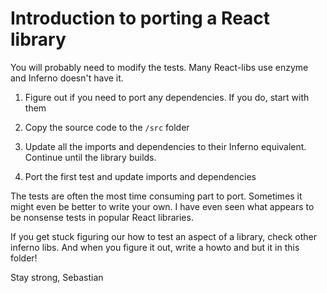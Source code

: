 # Introduction to porting a React library

You will probably need to modify the tests. Many React-libs use enzyme and Inferno doesn't have it.

1. Figure out if you need to port any dependencies. If you do, start with them

2. Copy the source code to the `/src` folder

3. Update all the imports and dependencies to their Inferno equivalent. Continue until the library builds.

4. Port the first test and update imports and dependencies

The tests are often the most time consuming part to port. Sometimes it might even be better to write your own. I have even seen what appears to be nonsense tests in popular React libraries.

If you get stuck figuring our how to test an aspect of a library, check other inferno libs. And when you figure it out, write a howto and but it in this folder!

Stay strong,
Sebastian